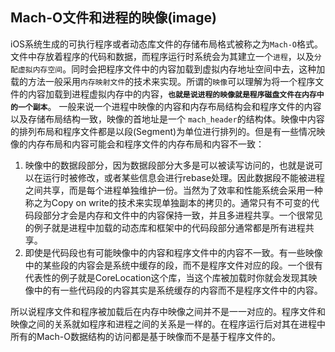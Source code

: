 ## Mach-O文件和进程的映像(image)
iOS系统生成的可执行程序或者动态库文件的存储布局格式被称之为`Mach-O`格式。文件中存放着程序的代码和数据，而程序运行时系统会为其建立一个`进程`，以及`分配虚拟内存空间`。同时会把程序文件中的内容加载到虚拟内存地址空间中去，这种加载的方法一般采用`内存映射文件`的技术来实现。所谓的`映像`可以理解为将一个程序文件的内容加载到进程虚拟内存中的内容，**`也就是说进程的映像就是程序磁盘文件在内存中的一个副本`**。 一般来说一个进程中映像的内容和内存布局结构会和程序文件的内容以及存储布局结构一致，映像的首地址是一个 `mach_header`的结构体。映像中内容的排列布局和程序文件都是以段(Segment)为单位进行排列的。但是有一些情况映像的内存布局和内容可能会和程序文件的内存布局和内容不一致：

1. 映像中的数据段部分，因为数据段部分大多是可以被读写访问的，也就是说可以在运行时被修改，或者某些信息会进行rebase处理。因此数据段不能被进程之间共享，而是每个进程单独维护一份。当然为了效率和性能系统会采用一种称之为Copy on write的技术来实现单独副本的拷贝的。通常只有不可变的代码段部分才会是内存和文件中的内容保持一致，并且多进程共享。一个很常见的例子就是进程中加载的动态库和框架中的代码段部分通常都是所有进程共享。
2. 即使是代码段也有可能映像中的内容和程序文件中的内容不一致。有一些映像中的某些段的内容会是系统中缓存的段，而不是程序文件对应的段。一个很有代表性的例子就是CoreLocation这个库，当这个库被加载时你就会发现其映像中的有一些代码段的内容其实是系统缓存的内容而不是程序文件中的内容。

所以说程序文件和程序被加载后在内存中映像之间并不是一一对应的。程序文件和映像之间的关系就如程序和进程之间的关系是一样的。在程序运行后对其在进程中所有的Mach-O数据结构的访问都是基于映像而不是基于程序文件的。

